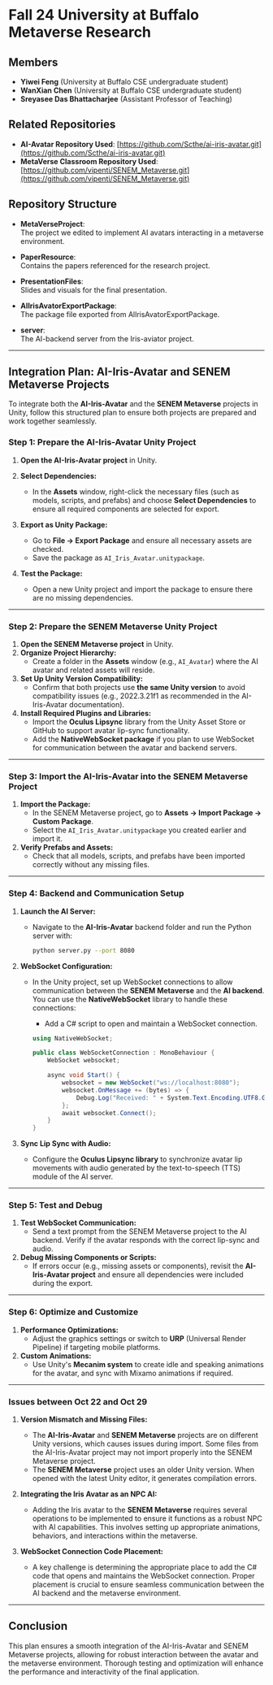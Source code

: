 # Fall 24 University at Buffalo Metaverse Research

## Members

- **Yiwei Feng** (University at Buffalo CSE undergraduate student)
- **WanXian Chen** (University at Buffalo CSE undergraduate student)
- **Sreyasee Das Bhattacharjee** (Assistant Professor of Teaching)

## Related Repositories

- **AI-Avatar Repository Used**: [https://github.com/Scthe/ai-iris-avatar.git](https://github.com/Scthe/ai-iris-avatar.git)
- **MetaVerse Classroom Repository Used**: [https://github.com/vipenti/SENEM_Metaverse.git](https://github.com/vipenti/SENEM_Metaverse.git)

## Repository Structure

- **MetaVerseProject**:  
  The project we edited to implement AI avatars interacting in a metaverse environment.

- **PaperResource**:  
  Contains the papers referenced for the research project.

- **PresentationFiles**:  
  Slides and visuals for the final presentation.

- **AIIrisAvatorExportPackage**:  
  The package file exported from AllrisAvatorExportPackage.

- **server**:  
  The AI-backend server from the Iris-aviator project.

---

## Integration Plan: AI-Iris-Avatar and SENEM Metaverse Projects

To integrate both the **AI-Iris-Avatar** and the **SENEM Metaverse** projects in Unity, follow this structured plan to ensure both projects are prepared and work together seamlessly.

### **Step 1: Prepare the AI-Iris-Avatar Unity Project**

1. **Open the AI-Iris-Avatar project** in Unity.
2. **Select Dependencies:**
   - In the **Assets** window, right-click the necessary files (such as models, scripts, and prefabs) and choose **Select Dependencies** to ensure all required components are selected for export.
3. **Export as Unity Package:**

   - Go to **File → Export Package** and ensure all necessary assets are checked.
   - Save the package as `AI_Iris_Avatar.unitypackage`.

4. **Test the Package:**
   - Open a new Unity project and import the package to ensure there are no missing dependencies.

---

### **Step 2: Prepare the SENEM Metaverse Unity Project**

1. **Open the SENEM Metaverse project** in Unity.
2. **Organize Project Hierarchy:**
   - Create a folder in the **Assets** window (e.g., `AI_Avatar`) where the AI avatar and related assets will reside.
3. **Set Up Unity Version Compatibility:**
   - Confirm that both projects use **the same Unity version** to avoid compatibility issues (e.g., 2022.3.21f1 as recommended in the AI-Iris-Avatar documentation).
4. **Install Required Plugins and Libraries:**
   - Import the **Oculus Lipsync** library from the Unity Asset Store or GitHub to support avatar lip-sync functionality.
   - Add the **NativeWebSocket package** if you plan to use WebSocket for communication between the avatar and backend servers.

---

### **Step 3: Import the AI-Iris-Avatar into the SENEM Metaverse Project**

1. **Import the Package:**
   - In the SENEM Metaverse project, go to **Assets → Import Package → Custom Package**.
   - Select the `AI_Iris_Avatar.unitypackage` you created earlier and import it.
2. **Verify Prefabs and Assets:**
   - Check that all models, scripts, and prefabs have been imported correctly without any missing files.

---

### **Step 4: Backend and Communication Setup**

1. **Launch the AI Server:**
   - Navigate to the **AI-Iris-Avatar** backend folder and run the Python server with:
     ```bash
     python server.py --port 8080
     ```
2. **WebSocket Configuration:**

   - In the Unity project, set up WebSocket connections to allow communication between the **SENEM Metaverse** and the **AI backend**. You can use the **NativeWebSocket** library to handle these connections:

     - Add a C# script to open and maintain a WebSocket connection.

     ```csharp
     using NativeWebSocket;

     public class WebSocketConnection : MonoBehaviour {
         WebSocket websocket;

         async void Start() {
             websocket = new WebSocket("ws://localhost:8080");
             websocket.OnMessage += (bytes) => {
                 Debug.Log("Received: " + System.Text.Encoding.UTF8.GetString(bytes));
             };
             await websocket.Connect();
         }
     }
     ```

3. **Sync Lip Sync with Audio:**
   - Configure the **Oculus Lipsync library** to synchronize avatar lip movements with audio generated by the text-to-speech (TTS) module of the AI server.

---

### **Step 5: Test and Debug**

1. **Test WebSocket Communication:**
   - Send a text prompt from the SENEM Metaverse project to the AI backend. Verify if the avatar responds with the correct lip-sync and audio.
2. **Debug Missing Components or Scripts:**
   - If errors occur (e.g., missing assets or components), revisit the **AI-Iris-Avatar project** and ensure all dependencies were included during the export.

---

### **Step 6: Optimize and Customize**

1. **Performance Optimizations:**
   - Adjust the graphics settings or switch to **URP** (Universal Render Pipeline) if targeting mobile platforms.
2. **Custom Animations:**
   - Use Unity's **Mecanim system** to create idle and speaking animations for the avatar, and sync with Mixamo animations if required.

---

### **Issues between Oct 22 and Oct 29**

1. **Version Mismatch and Missing Files:**

   - The **AI-Iris-Avatar** and **SENEM Metaverse** projects are on different Unity versions, which causes issues during import. Some files from the AI-Iris-Avatar project may not import properly into the SENEM Metaverse project.
   - The **SENEM Metaverse** project uses an older Unity version. When opened with the latest Unity editor, it generates compilation errors.

2. **Integrating the Iris Avatar as an NPC AI:**

   - Adding the Iris avatar to the **SENEM Metaverse** requires several operations to be implemented to ensure it functions as a robust NPC with AI capabilities. This involves setting up appropriate animations, behaviors, and interactions within the metaverse.

3. **WebSocket Connection Code Placement:**
   - A key challenge is determining the appropriate place to add the C# code that opens and maintains the WebSocket connection. Proper placement is crucial to ensure seamless communication between the AI backend and the metaverse environment.

---

## Conclusion

This plan ensures a smooth integration of the AI-Iris-Avatar and SENEM Metaverse projects, allowing for robust interaction between the avatar and the metaverse environment. Thorough testing and optimization will enhance the performance and interactivity of the final application.
